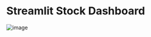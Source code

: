 # Streamlit Stock Dashboard


![image](https://github.com/user-attachments/assets/151be4c6-90f3-47f4-ae91-5e54f6515011)

